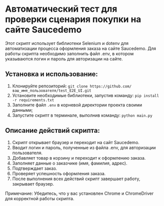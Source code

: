 # Автоматический тест для проверки сценария покупки на сайте Saucedemo
Этот скрипт использует библиотеки Selenium и dotenv для автоматизации процесса оформления заказа на сайте Saucedemo. Для работы скрипта необходимо заполнить файл .env, в котором указываются логин и пароль для авторизации на сайте.

## Установка и использование:
1. Клонируйте репозиторий: `git clone https://github.com/ваш_имя_пользователя/test_E2E_UI.git`
2. Установите необходимые библиотеки, запустив команду: `pip install -r requirements.txt`
3. Заполните файл `.env` в корневой директории проекта своими данными;
4. Запустите скрипт в терминале, выполнив команду: `python main.py`

## Описание действий скрипта:
1. Скрипт открывает браузер и переходит на сайт Saucedemo.
2. Вводит логин и пароль, полученные из файла .env, для авторизации пользователя.
3. Добавляет товар в корзину и переходит к оформлению заказа.
4. Заполняет данные о заказчике (имя, фамилия, адрес).
5. Подтверждает заказ.
6. Проверяет успешность оформления заказа.
7. После выполнения всех действий скрипт завершает работу, закрывает браузер.

Примечание: Убедитесь, что у вас установлен Chrome и ChromeDriver для корректной работы скрипта.
